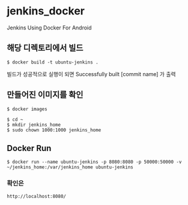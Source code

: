 # jenkins_docker
Jenkins Using Docker For Android 

## 해당 디렉토리에서 빌드

	$ docker build -t ubuntu-jenkins .
	

빌드가 성공적으로 실행이 되면 Successfully built [commit name] 가 출력

## 만들어진 이미지를 확인
	$ docker images

	$ cd ~
	$ mkdir jenkins_home
	$ sudo chown 1000:1000 jenkins_home
	
## Docker Run
	$ docker run --name ubuntu-jenkins -p 8080:8080 -p 50000:50000 -v ~/jenkins_home:/var/jenkins_home ubuntu-jenkins
	
### 확인은 
	http://localhost:8080/

